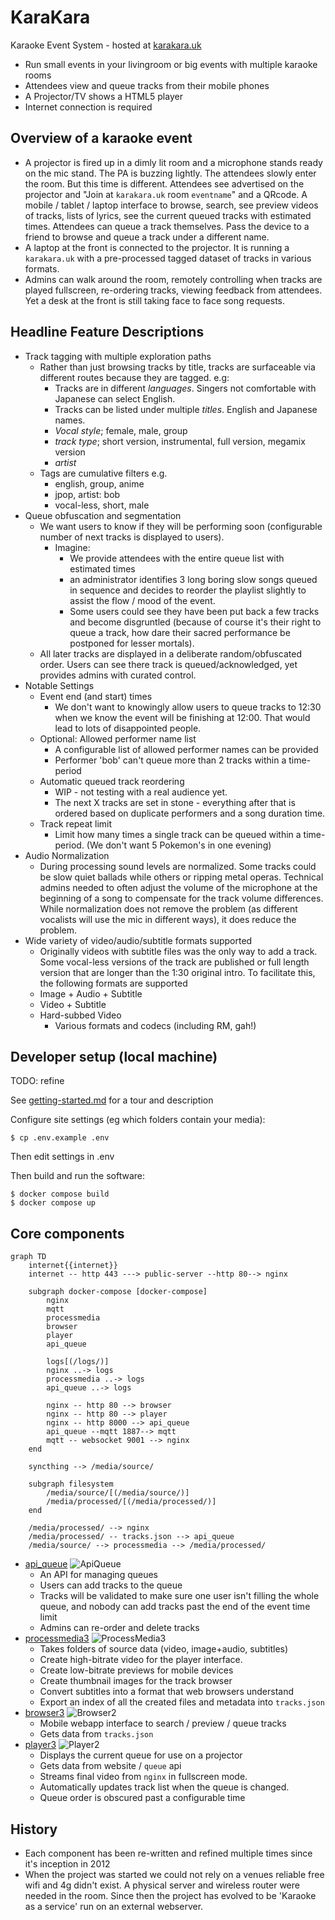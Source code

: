 KaraKara
========

Karaoke Event System - hosted at [karakara.uk](http://karakara.uk/)

* Run small events in your livingroom or big events with multiple karaoke rooms
* Attendees view and queue tracks from their mobile phones
* A Projector/TV shows a HTML5 player
* Internet connection is required


Overview of a karaoke event
---------------------------

* A projector is fired up in a dimly lit room and a microphone stands ready on the mic stand. The PA is buzzing lightly. The attendees slowly enter the room. But this time is different. Attendees see advertised on the projector and "Join at `karakara.uk` room `eventname`" and a QRcode. A mobile / tablet / laptop interface to browse, search, see preview videos of tracks, lists of lyrics, see the current queued tracks with estimated times. Attendees can queue a track themselves. Pass the device to a friend to browse and queue a track under a different name.
* A laptop at the front is connected to the projector. It is running a `karakara.uk` with a pre-processed tagged dataset of tracks in various formats.
* Admins can walk around the room, remotely controlling when tracks are played fullscreen, re-ordering tracks, viewing feedback from attendees. Yet a desk at the front is still taking face to face song requests.


Headline Feature Descriptions
-----------------------------

* Track tagging with multiple exploration paths
    * Rather than just browsing tracks by title, tracks are surfaceable via different routes because they are tagged. e.g:
        * Tracks are in different *languages*. Singers not comfortable with Japanese can select English.
        * Tracks can be listed under multiple *titles*. English and Japanese names.
        * *Vocal style*; female, male, group
        * *track type*; short version, instrumental, full version, megamix version
        * *artist*
    * Tags are cumulative filters e.g.
        * english, group, anime
        * jpop, artist: bob
        * vocal-less, short, male
* Queue obfuscation and segmentation
    * We want users to know if they will be performing soon (configurable number of next tracks is displayed to users).
        * Imagine:
            * We provide attendees with the entire queue list with estimated times
            * an administrator identifies 3 long boring slow songs queued in sequence and decides to reorder the playlist slightly to assist the flow / mood of the event.
            * Some users could see they have been put back a few tracks and become disgruntled (because of course it's their right to queue a track, how dare their sacred performance be postponed for lesser mortals).
    * All later tracks are displayed in a deliberate random/obfuscated order. Users can see there track is queued/acknowledged, yet provides admins with curated control.
* Notable Settings
    * Event end (and start) times
        * We don't want to knowingly allow users to queue tracks to 12:30 when we know the event will be finishing at 12:00. That would lead to lots of disappointed people.
    * Optional: Allowed performer name list
        * A configurable list of allowed performer names can be provided
        * Performer 'bob' can't queue more than 2 tracks within a time-period
    * Automatic queued track reordering
        * WIP - not testing with a real audience yet.
        * The next X tracks are set in stone - everything after that is ordered based on duplicate performers and a song duration time.
    * Track repeat limit
        * Limit how many times a single track can be queued within a time-period. (We don't want 5 Pokemon's in one evening)
* Audio Normalization
    * During processing sound levels are normalized. Some tracks could be slow quiet ballads while others or ripping metal operas. Technical admins needed to often adjust the volume of the microphone at the beginning of a song to compensate for the track volume differences. While normalization does not remove the problem (as different vocalists will use the mic in different ways), it does reduce the problem.
* Wide variety of video/audio/subtitle formats supported
    * Originally videos with subtitle files was the only way to add a track. Some vocal-less versions of the track are published or full length version that are longer than the 1:30 original intro. To facilitate this, the following formats are supported
    * Image + Audio + Subtitle
    * Video + Subtitle
    * Hard-subbed Video
        * Various formats and codecs (including RM, gah!)


Developer setup (local machine)
---------------

TODO: refine

See [getting-started.md](docs/getting-started.md) for a tour and description

Configure site settings (eg which folders contain your media):
```
$ cp .env.example .env
```
Then edit settings in .env

Then build and run the software:
```console
$ docker compose build
$ docker compose up
```


Core components
---------------


```mermaid
graph TD
    internet{{internet}}
    internet -- http 443 ---> public-server --http 80--> nginx

    subgraph docker-compose [docker-compose]
        nginx
        mqtt
        processmedia
        browser
        player
        api_queue

        logs[(/logs/)]
        nginx ..-> logs
        processmedia ..-> logs
        api_queue ..-> logs

        nginx -- http 80 --> browser
        nginx -- http 80 --> player
        nginx -- http 8000 --> api_queue
        api_queue --mqtt 1887--> mqtt
        mqtt -- websocket 9001 --> nginx
    end

    syncthing --> /media/source/

    subgraph filesystem
        /media/source/[(/media/source/)]
        /media/processed/[(/media/processed/)]
    end

    /media/processed/ --> nginx
    /media/processed/ -- tracks.json --> api_queue
    /media/source/ --> processmedia --> /media/processed/
```


* [api_queue](api_queue/README.md) ![ApiQueue](https://github.com/calaldees/KaraKara/workflows/ApiQueue/badge.svg)
  * An API for managing queues
  * Users can add tracks to the queue
  * Tracks will be validated to make sure one user isn't filling the whole queue, and nobody can add tracks past the end of the event time limit
  * Admins can re-order and delete tracks
* [processmedia3](processmedia2/README.md) ![ProcessMedia3](https://github.com/calaldees/KaraKara/workflows/ProcessMedia3/badge.svg)
  * Takes folders of source data (video, image+audio, subtitles)
  * Create high-bitrate video for the player interface.
  * Create low-bitrate previews for mobile devices
  * Create thumbnail images for the track browser
  * Convert subtitles into a format that web browsers understand
  * Export an index of all the created files and metadata into `tracks.json`
* [browser3](browser3/README.md) ![Browser2](https://github.com/calaldees/KaraKara/workflows/Browser3/badge.svg)
  * Mobile webapp interface to search / preview / queue tracks
  * Gets data from `tracks.json`
* [player3](player3/README.md) ![Player2](https://github.com/calaldees/KaraKara/workflows/Player3/badge.svg)
  * Displays the current queue for use on a projector
  * Gets data from website / `queue` api
  * Streams final video from `nginx` in fullscreen mode.
  * Automatically updates track list when the queue is changed.
  * Queue order is obscured past a configurable time


History
-------

* Each component has been re-written and refined multiple times since it's inception in 2012
* When the project was started we could not rely on a venues reliable free wifi and 4g didn't exist. A physical server and wireless router were needed in the room. Since then the project has evolved to be 'Karaoke as a service' run on an external webserver.
